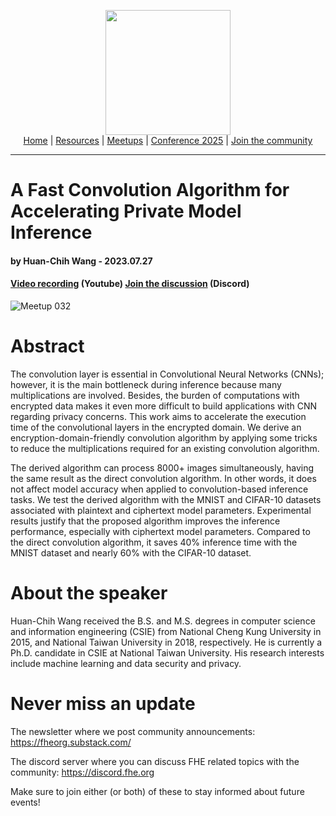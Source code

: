 <!-- Main header navigation -->
<p align="center">
  <img width="200" src="https://user-images.githubusercontent.com/5758427/180978488-db825482-5a58-4c7c-9589-c494a6f0be04.png"><br/>
  <a href="https://fhe-org.github.io">Home</a> | <a href="https://fhe-org.github.io/resources">Resources</a> | <a href="https://fhe-org.github.io/meetups/">Meetups</a> | <a href="https://fhe-org.github.io/conferences/conference-2025/">Conference 2025</a> | <a href="https://fhe-org.github.io/community">Join the community</a>
</p>
<hr/>
<!-- /Main header navigation -->


# A Fast Convolution Algorithm for Accelerating Private Model Inference
#### by Huan-Chih Wang - 2023.07.27
#### <a href="https://www.youtube.com/watch?v=pm496Bb-J3k&list=PLnbmMskCVh1chnSM8Jjy6Nk3IH6fpn7MM&index=1">Video recording</a> (Youtube) <!--| <a href="">Poster</a> (Github) |--> <a href="https://discord.fhe.org">Join the discussion</a> (Discord)

![Meetup 032](https://github.com/FHE-org/fhe-org.github.io/assets/37557436/1cc889ab-9ee9-4253-a3a6-7481b8cad805)


# Abstract

The convolution layer is essential in Convolutional Neural Networks (CNNs); however, it is the main bottleneck during inference because many multiplications are involved. Besides, the burden of computations with encrypted data makes it even more difficult to build applications with CNN regarding privacy concerns. This work aims to accelerate the execution time of the convolutional layers in the encrypted domain. We derive an encryption-domain-friendly convolution algorithm by applying some tricks to reduce the multiplications required for an existing convolution algorithm.

The derived algorithm can process 8000+ images simultaneously, having the same result as the direct convolution algorithm. In other words, it does not affect model accuracy when applied to convolution-based inference tasks. We test the derived algorithm with the MNIST and CIFAR-10 datasets associated with plaintext and ciphertext model parameters. Experimental results justify that the proposed algorithm improves the inference performance, especially with ciphertext model parameters. Compared to the direct convolution algorithm, it saves 40% inference time with the MNIST dataset and nearly 60% with the CIFAR-10 dataset.

# About the speaker

Huan-Chih Wang received the B.S. and M.S. degrees in computer science and information engineering (CSIE) from National Cheng Kung University in 2015, and National Taiwan University in 2018, respectively. He is currently a Ph.D. candidate in CSIE at National Taiwan University. His research interests include machine learning and data security and privacy.

# Never miss an update

The newsletter where we post community announcements: https://fheorg.substack.com/

The discord server where you can discuss FHE related topics with the community: https://discord.fhe.org

Make sure to join either (or both) of these to stay informed about future events!
